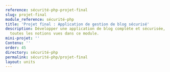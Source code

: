 ```yaml
---
reference: sécurité-php-projet-final
slug: projet-final
module_reference: sécurité-php
title: 'Projet final : Application de gestion de blog sécurisé'
description: Développer une application de blog complète et sécurisée, en appliquant
  toutes les notions vues dans ce module.
mini-projet: ''
Contenu: ''
order: 45
directory: sécurité-php
permalink: sécurité-php/projet-final
layout: units
---
```

